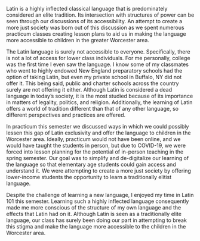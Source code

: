 Latin is a highly inflected classical language that is predominately considered an elite tradition. Its intersection with structures of power can be seen through our discussions of its accessibility. An attempt to create a more just society was born out of this discussion as we spent numerous practicum classes creating lesson plans to aid us in making the language more accessible to children in the greater Worcester area.

The Latin language is surely not accessible to everyone. Specifically, there is not a lot of access for lower class individuals. For me personally, college was the first time I even saw the language. I know some of my classmates who went to highly endowed New England preparatory schools had the option of taking Latin, but even my private school in Buffalo, NY did not offer it. This being said, public and charter schools across the country surely are not offering it either. Although Latin is considered a dead language in today’s society, it is the most studied because of its importance in matters of legality, politics, and religion. Additionally, the learning of Latin offers a world of tradition different than that of any other language, so different perspectives and practices are offered. 

In practicum this semester we discussed ways in which we could possibly lessen this gap of Latin exclusivity and offer the language to children in the Worcester area. Ideally, practicum would not have been online, and we would have taught the students in person, but due to COVID-19, we were forced into lesson planning for the potential of in-person teaching in the spring semester. Our goal was to simplify and de-digitalize our learning of the language so that elementary age students could gain access and understand it. We were attempting to create a more just society by offering lower-income students the opportunity to learn a traditionally elitist language.

Despite the challenge of learning a new language, I enjoyed my time in Latin 101 this semester. Learning such a highly inflected language consequently made me more conscious of the structure of my own language and the effects that Latin had on it. Although Latin is seen as a traditionally elite language, our class has surely been doing our part in attempting to break this stigma and make the language more accessible to the children in the Worcester area.

